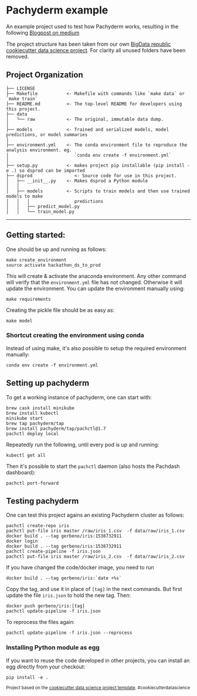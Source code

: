 Pachyderm example
==============================

An example project used to test how Pachyderm works, resulting in the following [Blogpost on medium](https://medium.com/bigdatarepublic/pachyderm-for-data-scientists-d1d1dff3a2fa)

The project structure has been taken from our own [BigData republic cookiecutter data science project](https://github.com/BigDataRepublic/cookiecutter-data-science).
For clarity all unused folders have been removed.

Project Organization
------------

    ├── LICENSE
    ├── Makefile           <- Makefile with commands like `make data` or `make train`
    ├── README.md          <- The top-level README for developers using this project.
    ├── data
    │   └── raw            <- The original, immutable data dump.
    │
    ├── models             <- Trained and serialized models, model predictions, or model summaries
    │
    ├── environment.yml    <- The conda environment file to reproduce the analysis environment. eg.
    │                         `conda env create -f environment.yml`
    │
    ├── setup.py           <- makes project pip installable (pip install -e .) so dsprod can be imported
    ├── dsprod                <- Source code for use in this project.
    │   ├── __init__.py    <- Makes dsprod a Python module
    │   │
    │   ├── models         <- Scripts to train models and then use trained models to make
    │   │   │                 predictions
    │   │   ├── predict_model.py
    │   │   └── train_model.py


--------

## Getting started:

One should be up and running as follows:

    make create_environment
    source activate hackathon_ds_to_prod

This will create & activate the anaconda environment.
Any other command will verify that the `environment.yml` file has not changed.
Otherwise it will update the environment.
You can update the environment manually using:

    make requirements

Creating the pickle file should be as easy as:

    make model

### Shortcut creating the environment using conda 
Instead of using make, it's also possible to setup the required environment manually:

    conda env create -f environment.yml

## Setting up pachyderm

To get a working instance of pachyderm, one can start with:

    brew cask install minikube
    brew install kubectl
    minikube start
    brew tap pachyderm/tap
    brew install pachyderm/tap/pachctl@1.7
    pachctl deploy local

Repeatedly run the following, until every pod is up and running:

    kubectl get all

Then it's possible to start the `pachctl` daemon (also hosts the Pachdash dashboard):

    pachctl port-forward
 
## Testing pachyderm

One can test this project agains an existing Pachyderm cluster as follows:

    pachctl create-repo iris
    pachctl put-file iris master /raw/iris_1.csv  -f data/raw/iris_1.csv
    docker build . --tag gerbeno/iris:1538732911
    docker login
    docker build . --tag gerbeno/iris:1538732911
    pachctl create-pipeline -f iris.json
    pachctl put-file iris master /raw/iris_2.csv  -f data/raw/iris_2.csv

If you have changed the code/docker image, you need to run  

    docker build . --tag gerbeno/iris:`date +%s`

Copy the tag, and use it in place of `[tag]` in the next commands.
But first update the file `iris.json` to hold the new tag.
Then:

    docker push gerbeno/iris:[tag]
    pachctl update-pipeline -f iris.json

To reprocess the files again:

    pachctl update-pipeline -f iris.json --reprocess    

### Installing Python module as egg
If you want to reuse the code developed in other projects, you can install an egg directly from your checkout:

    pip install -e .


<p><small>Project based on the <a target="_blank" href="https://github.com/BigDataRepublic/cookiecutter-data-science">cookiecutter data science project template</a>. #cookiecutterdatascience</small></p>
